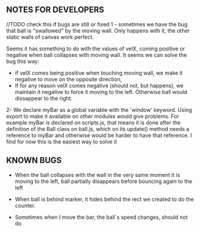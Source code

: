 ## NOTES FOR DEVELOPERS
//TODO check this if bugs are still or fixed
1 - sometimes we have the bug that ball is "swallowed" by the moving wall.  Only happens with it, the other static walls of canvas work perfect.

Seems it has something to do with the values of velX, coming positive or negative when ball collapses with moving wall. It seems we can solve the bug this way:
- if velX comes being positive when touching moving wall, we make it negative to move on the opposite direction, 
- If for any reason velX comes negative (should not, but happens), 
    we maintain it negative to force it moving to the left. Otherwise ball would dissappear to the right. 

2- We declare myBar as a global variable with the 'window' keyword. Using export to make it available on other modules would give problems. For example myBar is declared on scripts.js, that means it is done after the definition of the Ball class on ball.js, which on its update() method needs a reference to myBar and otherwise would be harder to have that reference. I find for now this is the easiest way to solve it

## KNOWN BUGS

- When the ball collapses with the wall in the very same moment it is moving to the left, ball partially disappears before bouncing again to the left

- When ball is behind marker, it hides behind the rect we created to do the counter.

- Sometimes when I move the bar, the ball´s speed changes, should not do